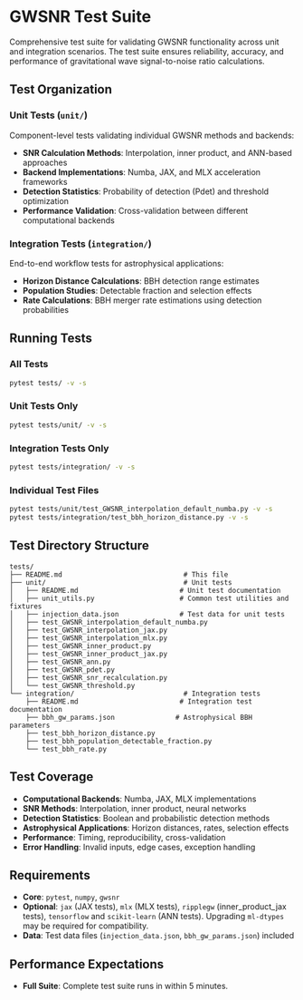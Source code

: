 # GWSNR Test Suite

Comprehensive test suite for validating GWSNR functionality across unit and integration scenarios. The test suite ensures reliability, accuracy, and performance of gravitational wave signal-to-noise ratio calculations.

## Test Organization

### Unit Tests (`unit/`)
Component-level tests validating individual GWSNR methods and backends:
- **SNR Calculation Methods**: Interpolation, inner product, and ANN-based approaches
- **Backend Implementations**: Numba, JAX, and MLX acceleration frameworks
- **Detection Statistics**: Probability of detection (Pdet) and threshold optimization
- **Performance Validation**: Cross-validation between different computational backends

### Integration Tests (`integration/`)
End-to-end workflow tests for astrophysical applications:
- **Horizon Distance Calculations**: BBH detection range estimates
- **Population Studies**: Detectable fraction and selection effects
- **Rate Calculations**: BBH merger rate estimations using detection probabilities

## Running Tests

### All Tests
```bash
pytest tests/ -v -s
```

### Unit Tests Only
```bash
pytest tests/unit/ -v -s
```

### Integration Tests Only
```bash
pytest tests/integration/ -v -s
```

### Individual Test Files
```bash
pytest tests/unit/test_GWSNR_interpolation_default_numba.py -v -s
pytest tests/integration/test_bbh_horizon_distance.py -v -s
```

## Test Directory Structure

```
tests/
├── README.md                              # This file
├── unit/                                  # Unit tests
│   ├── README.md                         # Unit test documentation
│   ├── unit_utils.py                     # Common test utilities and fixtures
│   ├── injection_data.json               # Test data for unit tests
│   ├── test_GWSNR_interpolation_default_numba.py
│   ├── test_GWSNR_interpolation_jax.py
│   ├── test_GWSNR_interpolation_mlx.py
│   ├── test_GWSNR_inner_product.py
│   ├── test_GWSNR_inner_product_jax.py
│   ├── test_GWSNR_ann.py
│   ├── test_GWSNR_pdet.py
│   ├── test_GWSNR_snr_recalculation.py
│   └── test_GWSNR_threshold.py
└── integration/                           # Integration tests
    ├── README.md                         # Integration test documentation
    ├── bbh_gw_params.json               # Astrophysical BBH parameters
    ├── test_bbh_horizon_distance.py
    ├── test_bbh_population_detectable_fraction.py
    └── test_bbh_rate.py
```

## Test Coverage

- **Computational Backends**: Numba, JAX, MLX implementations
- **SNR Methods**: Interpolation, inner product, neural networks
- **Detection Statistics**: Boolean and probabilistic detection methods
- **Astrophysical Applications**: Horizon distances, rates, selection effects
- **Performance**: Timing, reproducibility, cross-validation
- **Error Handling**: Invalid inputs, edge cases, exception handling

## Requirements

- **Core**: `pytest`, `numpy`, `gwsnr`
- **Optional**: `jax` (JAX tests), `mlx` (MLX tests), `ripplegw` (inner_product_jax tests), `tensorflow` and `scikit-learn` (ANN tests). Upgrading `ml-dtypes` may be required for compatibility.
- **Data**: Test data files (`injection_data.json`, `bbh_gw_params.json`) included

## Performance Expectations

- **Full Suite**: Complete test suite runs in within 5 minutes. 